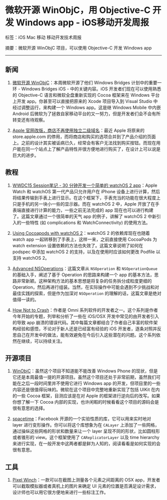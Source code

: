 # 微软开源 WinObjC，用 Objective-C 开发 Windows app - iOS移动开发周报

标签：iOS Mac 移动 移动开发技术周报

摘要：微软开源 WinObjC 项目，可以使用 Objective-C 开发 Windows app

---

## 新闻

1. [微软开源 WinObjC](https://github.com/Microsoft/WinObjC)：本周微软开源了他们 Windows Bridges 计划中的重要一环 - Windows Bridges iOS - 中的关键内容。iOS 开发者们现在可以使用熟悉的 Objective-C 语言和微软全盘重新实现的 Cocoa 框架来在 Windows 平台上开发 app。你甚至可以直接把原来的 Xcode 项目导入到 Visual Studio 中经过调整运行，来构建一个 Windows app。这是继 Windows Mobile 中内嵌 Android 后微软为了拯救自家移动平台的又一努力，但是开发者们会不会有所转变还有待观察。

2. [Apple 官网改版，商店不再使用独立二级域名](http://www.apple.com)：最近 Apple 将原来的 store.apple.com 的停用，而将商店和购买的选项合并到了产品介绍的页面上。之前的设计其实被诟病已久，经常会有客户无法找到购买按钮。而现在用户能在同一个站点上了解产品特性并很方便地进行购买了，在设计上可以说是巨大的进步。

## 教程

1. [WWDC15 Session笔记 - 30 分钟开发一个简单的 watchOS 2 app](http://onevcat.com/2015/08/watchos2/)：Apple Watch 和 watchOS 第一代产品只允许用户在 iPhone 设备上进行计算，然后将结果传输到手表上进行显示。在这个框架下，手表充当的功能在很大程度上只是手机的另一块小一些的显示器。而在 watchOS 2 中，Apple 开放了在手表端直接进行计算的能力，一些之前无法完成的 app 现在也可以进行构建了。这篇文章通过一个很简单的天气 app 的例子，讲解了 watchOS 2 中新引入的一些特性 (如 complications 和 WatchConnectivity) 的使用方法。

2. [Using Cocoapods with watchOS 2](https://medium.com/@JTEhlert/using-cocoapods-with-watchos-2-723b92eae04f)：watchOS 2 的依赖库现在也随着 watch app 一起转移到了手表上，这样一来，之前直接使用 CocoaPods 为 watch extension 设置依赖的方法也失效了。这篇文章说明了如何在 podspec 中添加 watchOS 2 的支持，以及在使用时应该如何更改 Podfile 以支持 watchOS 2。

3. [Advanced NSOperations](http://limboy.me/ios/2015/08/08/advanced-nsoperations.html)：这篇文章从 `NSOperation` 和 `NSOperationQueue` 的基础入手，阐述了基于 Operation 的思路来构建一个 app 的基本方法，思路非常新颖。这种架构方法的基本思想是将复杂的任务拆分成粒度更细的 Operation，然后再进行组装。当然，在实际操作中可能会遇到不少挑战和对最佳实践的探索，但是作为加深对 `NSOperation` 的理解的话，这篇文章是绝对值得一读的。

4. [How Not to Crash](http://inessential.com/hownottocrash)：作者是 Omni 系列软件的开发者之一。这个系列是作者今年开始的专题，列举和分析了一些在 iOS/OSX 开发中常见的由开发者引入的导致 app 崩溃的错误代码。其中每篇文章都结合了作者自己丰富的软件架构经验和感悟，不论对于新人还是已经富有经验的 iOS 开发者，逐条对照并反思自己在开发中的做法，能有效避免在今后引入这些潜在的问题。这个系列依然在继续，可以持续关注。

## 开源项目

1. [WinObjC](https://github.com/Microsoft/WinObjC)：虽然这个项目不知道能不能改善 Windows Phone 的现状，但是它还是本周最值一提的开源项目。虽然这个项目还处于非常前期，虽然我们可能在之后一段时间里并不使用它进行 Windows app 的开发，但项目里的一些内容还是很值得玩味的。微软在这个项目中完整地重新实现了包括 UIKit 在内的一些 Cocoa 框架，目测应该是在对 Apple 的框架进行逆向后的改写。如果你想了解一下 Cocoa 内部的实现，也许闲暇的时候看看这个项目的源码会是很有意思的选择。

2. [spacetime](https://github.com/facebookexperimental/spacetime)：Facebook 开源的一个实验性质的库，它可以用来实时地对 layer 进行变形操作。你可以将这个库想象为在 `CALayer` 上添加了一些网格，通过操纵这些网格的形状和数量来让一个 layer 呈现不同的形状，比如圆柱形或者锥形的 view。这个框架使用了 `CAReplicatorLayer` 以及 time hierarchy 来进行实现，在一般开发中这两者都是鲜为人知的，阅读看看是如何实现的会很有意思。

## 工具

1. [Pixel Winch](http://www.ricciadams.com/projects/pixel-winch)：一款可以在截图上测量各个元素之间距离的 OSX app，开发者可以截取模拟器或者真机上的图片来确定 UI 元素的位置是否满足设计需求，设计师也可以用它很方便地来进行一些标注工作。
